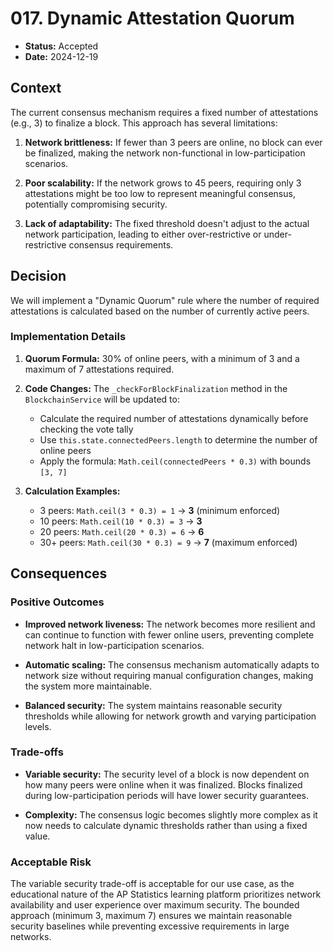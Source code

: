 # 017. Dynamic Attestation Quorum

- **Status:** Accepted
- **Date:** 2024-12-19

## Context

The current consensus mechanism requires a fixed number of attestations (e.g., 3) to finalize a block. This approach has several limitations:

1. **Network brittleness:** If fewer than 3 peers are online, no block can ever be finalized, making the network non-functional in low-participation scenarios.

2. **Poor scalability:** If the network grows to 45 peers, requiring only 3 attestations might be too low to represent meaningful consensus, potentially compromising security.

3. **Lack of adaptability:** The fixed threshold doesn't adjust to the actual network participation, leading to either over-restrictive or under-restrictive consensus requirements.

## Decision

We will implement a "Dynamic Quorum" rule where the number of required attestations is calculated based on the number of currently active peers.

### Implementation Details

1. **Quorum Formula:** 30% of online peers, with a minimum of 3 and a maximum of 7 attestations required.

2. **Code Changes:** The `_checkForBlockFinalization` method in the `BlockchainService` will be updated to:
   - Calculate the required number of attestations dynamically before checking the vote tally
   - Use `this.state.connectedPeers.length` to determine the number of online peers
   - Apply the formula: `Math.ceil(connectedPeers * 0.3)` with bounds `[3, 7]`

3. **Calculation Examples:**
   - 3 peers: `Math.ceil(3 * 0.3) = 1` → **3** (minimum enforced)
   - 10 peers: `Math.ceil(10 * 0.3) = 3` → **3**
   - 20 peers: `Math.ceil(20 * 0.3) = 6` → **6**
   - 30+ peers: `Math.ceil(30 * 0.3) = 9` → **7** (maximum enforced)

## Consequences

### Positive Outcomes

- **Improved network liveness:** The network becomes more resilient and can continue to function with fewer online users, preventing complete network halt in low-participation scenarios.

- **Automatic scaling:** The consensus mechanism automatically adapts to network size without requiring manual configuration changes, making the system more maintainable.

- **Balanced security:** The system maintains reasonable security thresholds while allowing for network growth and varying participation levels.

### Trade-offs

- **Variable security:** The security level of a block is now dependent on how many peers were online when it was finalized. Blocks finalized during low-participation periods will have lower security guarantees.

- **Complexity:** The consensus logic becomes slightly more complex as it now needs to calculate dynamic thresholds rather than using a fixed value.

### Acceptable Risk

The variable security trade-off is acceptable for our use case, as the educational nature of the AP Statistics learning platform prioritizes network availability and user experience over maximum security. The bounded approach (minimum 3, maximum 7) ensures we maintain reasonable security baselines while preventing excessive requirements in large networks. 